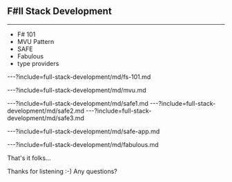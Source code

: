 ## F#ll Stack Development ##

---

- F# 101
- MVU Pattern
- SAFE
- Fabulous
- type providers

---?include=full-stack-development/md/fs-101.md

---?include=full-stack-development/md/mvu.md

---?include=full-stack-development/md/safe1.md
---?include=full-stack-development/md/safe2.md
---?include=full-stack-development/md/safe3.md

---?include=full-stack-development/md/safe-app.md

---?include=full-stack-development/md/fabulous.md

That's it folks...

Thanks for listening :-) Any questions?

